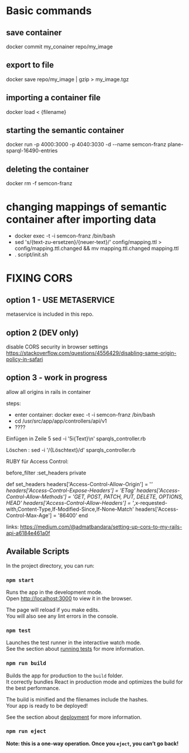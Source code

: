 # Basic commands

## save container

docker commit my_conainer repo/my_image

## export to file

docker save repo/my_image | gzip > my_image.tgz

## importing a container file

docker load < {filename} 

## starting the semantic container

docker run -p 4000:3000 -p 4040:3030  -d --name semcon-franz plane-sparql-16490-entries

## deleting the container

docker rm -f semcon-franz

# changing mappings of semantic container after importing data

- docker exec -t -i semcon-franz /bin/bash
- sed 's/{text-zu-ersetzen}/{neuer-text}/' config/mapping.ttl > config/mapping.ttl.changed && mv mapping.ttl.changed mapping.ttl
- . script/init.sh

# FIXING CORS

## option 1 - USE METASERVICE
metaservice is included in this repo.

## option 2 (DEV only)
disable CORS security in browser settings
https://stackoverflow.com/questions/4556429/disabling-same-origin-policy-in-safari

## option 3 - work in progress
allow all origins in rails in container

steps:

- enter container: docker exec -t -i semcon-franz /bin/bash
- cd /usr/src/app/app/controllers/api/v1
- ????

Einfügen in Zeile 5
sed -i '5i{Text}\n' sparqls_controller.rb

Löschen :
    sed -i '/{Löschtext}/d' sparqls_controller.rb

RUBY für Access Control:

before_filter :set_headers 
private

  def set_headers
    headers['Access-Control-Allow-Origin'] = '*'
    headers['Access-Control-Expose-Headers'] = 'ETag'
    headers['Access-Control-Allow-Methods'] = 'GET, POST, PATCH, PUT, DELETE, OPTIONS, HEAD'
    headers['Access-Control-Allow-Headers'] = '*,x-requested-with,Content-Type,If-Modified-Since,If-None-Match'
    headers['Access-Control-Max-Age'] = '86400'
  end



links:
https://medium.com/@admatbandara/setting-up-cors-to-my-rails-api-a6184e461a0f


## Available Scripts

In the project directory, you can run:

### `npm start`

Runs the app in the development mode.<br />
Open [http://localhost:3000](http://localhost:3000) to view it in the browser.

The page will reload if you make edits.<br />
You will also see any lint errors in the console.

### `npm test`

Launches the test runner in the interactive watch mode.<br />
See the section about [running tests](https://facebook.github.io/create-react-app/docs/running-tests) for more information.

### `npm run build`

Builds the app for production to the `build` folder.<br />
It correctly bundles React in production mode and optimizes the build for the best performance.

The build is minified and the filenames include the hashes.<br />
Your app is ready to be deployed!

See the section about [deployment](https://facebook.github.io/create-react-app/docs/deployment) for more information.

### `npm run eject`

**Note: this is a one-way operation. Once you `eject`, you can’t go back!**
